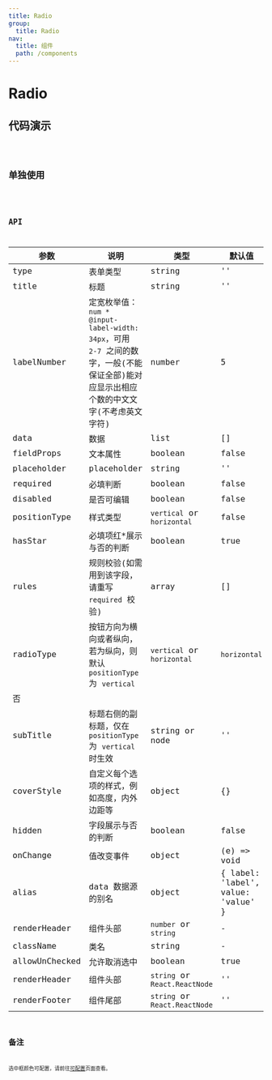 ```yaml
---
title: Radio
group:
  title: Radio
nav:
  title: 组件
  path: /components
---
```


# Radio

## 代码演示

<code src="./demo/index.tsx" />

## 单独使用

<code src="./demo/single.tsx" />

## API

| 参数           | 说明                                                                                                                                  | 类型                          | 默认值                             | 是否必填     |
| -------------- | ------------------------------------------------------------------------------------------------------------------------------------- | ----------------------------- | ---------------------------------- | ------------ |
| type           | 表单类型                                                                                                                              | string                        | ''                                 | 是           |
| title          | 标题                                                                                                                                  | string                        | ''                                 | 是           |
| labelNumber    | 定宽枚举值：`num * @input-label-width: 34px`，可用 `2-7` 之间的数字，一般(不能保证全部)能对应显示出相应个数的中文文字(不考虑英文字符) | number                        | 5                                  | 否           |
| data           | 数据                                                                                                                                  | list                          | []                                 | 是           |
| fieldProps     | 文本属性                                                                                                                              | boolean                       | false                              | 是           |
| placeholder    | placeholder                                                                                                                           | string                        | ''                                 | 否           |
| required       | 必填判断                                                                                                                              | boolean                       | false                              | 否           |
| disabled       | 是否可编辑                                                                                                                            | boolean                       | false                              | 否           |
| positionType   | 样式类型                                                                                                                              | `vertical` or `horizontal`    | false                              | `horizontal` |
| hasStar        | 必填项红\*展示与否的判断                                                                                                              | boolean                       | true                               | 否           |
| rules          | 规则校验(如需用到该字段，请重写 `required` 校验)                                                                                      | array                         | []                                 | 否           |
| radioType      | 按钮方向为横向或者纵向，若为纵向，则默认 `positionType` 为 `vertical`                                                                 | `vertical` or `horizontal`    | `horizontal`                       |
| 否             |
| subTitle       | 标题右侧的副标题，仅在 `positionType` 为 `vertical` 时生效                                                                            | string or node                | ''                                 | 否           |
| coverStyle     | 自定义每个选项的样式，例如高度，内外边距等                                                                                            | object                        | {}                                 | 否           |
| hidden         | 字段展示与否的判断                                                                                                                    | boolean                       | false                              | 否           |
| onChange       | 值改变事件                                                                                                                            | object                        | (e) => void                        | 否           |
| alias          | data 数据源的别名                                                                                                                     | object                        | { label: 'label', value: 'value' } | 否           |
| renderHeader   | 组件头部                                                                                                                              | `number` or `string`          | -                                  | 否           |
| className      | 类名                                                                                                                                  | string                        | -                                  | 否           |
| allowUnChecked | 允许取消选中                                                                                                                          | boolean                       | true                               | 否           |
| renderHeader   | 组件头部                                                                                                                              | `string` or `React.ReactNode` | ''                                 | 否           |
| renderFooter   | 组件尾部                                                                                                                              | `string` or `React.ReactNode` | ''                                 | 否           |

## 备注

选中框颜色可配置，请前往[可配置](https://dform.alitajs.com/setting)页面查看。
